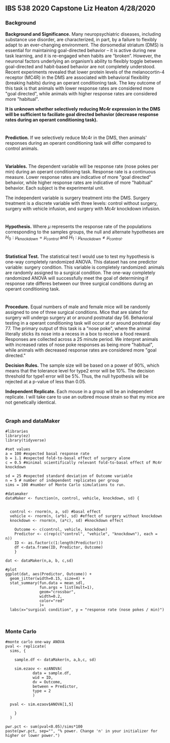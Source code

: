 
IBS 538 2020 Capstone
Liz Heaton
4/28/2020
---
### Background 

**Background and Significance.** Many neuropsychiatric diseases, including substance use disorder, are characterized, in part, by a failure to flexibly adapt to an ever-changing environment. The dorsomedial striatum (DMS) is essential for maintaining goal-directed behavior – it is active during new task learning, and it is re-engaged when habits are “broken”. However, the neuronal factors underlying an organism’s ability to flexibly toggle between goal-directed and habit-based behavior are not completely understood. Recent experiments revealed that lower protein levels of the melanocortin-4 receptor (MC4R) in the DMS are associated with behavioral flexibility (breaking habits) during an operant conditioning task. The key outcome of this task is that animals with lower response rates are considered more "goal directed", while animals with higher response rates are considered more "habitual".


**It is unknown whether selectively reducing Mc4r expression in the DMS will be sufficient to faciliate goal directed behavior (decrease response rates during an operant conditioning task).**

#

**Prediction.** If we selectively reduce Mc4r in the DMS, then animals' responses during an operant conditioning task will differ compared to control animals.

#

**Variables.** The dependent variable will be response rate (nose pokes per min) during an operant conditioning task. Response rate is a continuous measure. Lower response rates are indicative of more "goal directed" behavior, while higher response rates are indicative of more "habitual" behavior. Each subject is the experimental unit.

The independent variable is surgery treatment into the DMS. Surgery treatment is a discrete variable with three levels: control without surgery, surgery with vehicle infusion, and surgery with Mc4r knockdown infusion.

#

**Hypothesis.** Where $\mu$ represents the response rate of the populations corresponding to the samples groups, the null and alternate hypotheses are $H_0:\mu_{knockdown}=\mu_{control}$ and $H_1: \mu_{knockdown}\ne\mu_{control}$.

#

**Statistical Test.** The statistical test I would use to test my hypothesis is one-way completely randomized ANOVA. This dataset has one predictor variable: surgery condition. This variable is completely randomized: animals are randomly assigned to a surgical condition. The one-way completely randomized ANOVA will successfully meet the goal of determining if response rate differes between our three surgical conditions during an operant conditioning task.

#

**Procedure.** Equal numbers of male and female mice will be randomly assigned to one of three surgical conditions. Mice that are slated for surgery will undergo surgery at or around postnatal day 56. Behavioral testing in a operant conditioning task will occur at or around postnatal day 77. The primary output of this task is a "nose poke", where the animal literally sticks its nose into a recess in a box to receive a food reward. Responses are collected across a 25 minute period. We interpret animals with increased rates of nose poke responses as being more "habitual", while animals with decreased response rates are considered more "goal directed." 

**Decision Rules.** The sample size will be based on a power of 90%, which means that the tolerance level for type2 error will be 10%. The decision threshold for type1 error will be 5%. Thus, the null hypothesis will be rejected at a p-value of less than 0.05.

**Independent Replicate.** Each mouse in a group will be an independent replicate. I will take care to use an outbred mouse strain so that my mice are not genetically identical.

#

### Graph and dataMaker 

```{r message=FALSE, warning=FALSE}
#libraries
library(ez)
library(tidyverse)

#set values
a = 100 #expected basal response rate
b = 1.1 #expected fold-to-basal effect of surgery alone
c = 0.5 #minimal scientifically relevant fold-to-basal effect of Mc4r knockdown

sd = 25 #expected standard deviation of Outcome variable
n = 5 # number of independent replicates per group
sims = 100 #number of Monte Carlo simulations to run. 

#datamaker
dataMaker <- function(n, control, vehicle, knockdown, sd) { 
  
  
  control <- rnorm(n, a, sd) #basal effect
  vehicle <- rnorm(n, (a*b), sd) #effect of surgery without knockdown
  knockdown <- rnorm(n, (a*c), sd) #knockdown effect
    
    Outcome <- c(control, vehicle, knockdown)
    Predictor <- c(rep(c("control", "vehicle", "knockdown"), each = n))
    ID <- as.factor(c(1:length(Predictor)))
    df <-data.frame(ID, Predictor, Outcome)
    }

dat <- dataMaker(n,a, b, c,sd)

#plot 
ggplot(dat, aes(Predictor, Outcome)) +
  geom_jitter(width=0.15, size=4) +
  stat_summary(fun.data = mean_sdl,
               fun.args = list(mult=1),
               geom="crossbar",
               width=0.2,
               color="red"
               )+
  labs(x="surgical condition", y = "response rate (nose pokes / min)")



```


### Monte Carlo

```{r message=FALSE}
#monte carlo one-way ANOVA
pval <- replicate(
  sims, {
 
    sample.df <- dataMaker(n, a,b,c, sd)
    
    sim.ezaov <- ezANOVA(
            data = sample.df, 
            wid = ID,
            dv = Outcome,
            between = Predictor,
            type = 2
            )
  
  pval <- sim.ezaov$ANOVA[1,5]
    
    }
  )

pwr.pct <- sum(pval<0.05)/sims*100
paste(pwr.pct, sep="", "% power. Change 'n' in your initializer for higher or lower power.")

```


